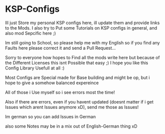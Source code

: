# KSP-Configs
Ill just Store my personal KSP configs here, ill update them and provide links to the Mods. I also try to Put some Tutorials on KSP configs in general, and also mod Sepcific here ;)

Im still going to School, so please help me with my English so if you find any Faults here please correct it and send a Pull Request...

Sorry to everyone how hopes to Find all the mods write here but because of the Different Licenses this isnt Possible that easy ;)
I hope you like this Config Library Usefull at all :)

Most Configs are Special made for Base building and might be op, but i hope to give a somehow balanced expereince

All of those i Use myself so i see errors most the time!

Also if there are errors, even if you havent updated (doesnt matter if i get Issues which arent Issues anymore xD), send me those as Issues!

Im german so you can add Issues in German 

also some Notes may be in a mix out of English-German thing xD

